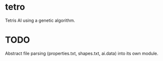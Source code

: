 # tetro
Tetris AI using a genetic algorithm.


# TODO
Abstract file parsing (properties.txt, shapes.txt, ai.data) into its own module.
